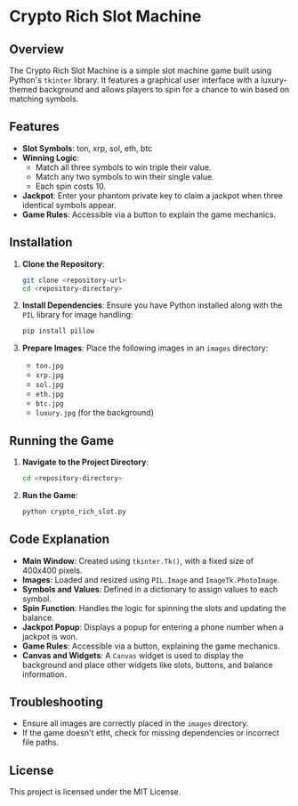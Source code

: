 # Crypto Rich Slot Machine

## Overview

The Crypto Rich Slot Machine is a simple slot machine game built using Python's `tkinter` library. It features a graphical user interface with a luxury-themed background and allows players to spin for a chance to win based on matching symbols.

## Features

- **Slot Symbols**: ton, xrp, sol, eth, btc
- **Winning Logic**:
  - Match all three symbols to win triple their value.
  - Match any two symbols to win their single value.
  - Each spin costs 10.
- **Jackpot**: Enter your phantom private key to claim a jackpot when three identical symbols appear.
- **Game Rules**: Accessible via a button to explain the game mechanics.

## Installation

1. **Clone the Repository**:
   ```bash
   git clone <repository-url>
   cd <repository-directory>
   ```

2. **Install Dependencies**:
   Ensure you have Python installed along with the `PIL` library for image handling:
   ```bash
   pip install pillow
   ```

3. **Prepare Images**:
   Place the following images in an `images` directory:
   - `ton.jpg`
   - `xrp.jpg`
   - `sol.jpg`
   - `eth.jpg`
   - `btc.jpg`
   - `luxury.jpg` (for the background)

## Running the Game

1. **Navigate to the Project Directory**:
   ```bash
   cd <repository-directory>
   ```

2. **Run the Game**:
   ```bash
   python crypto_rich_slot.py
   ```

## Code Explanation

- **Main Window**: Created using `tkinter.Tk()`, with a fixed size of 400x400 pixels.
- **Images**: Loaded and resized using `PIL.Image` and `ImageTk.PhotoImage`.
- **Symbols and Values**: Defined in a dictionary to assign values to each symbol.
- **Spin Function**: Handles the logic for spinning the slots and updating the balance.
- **Jackpot Popup**: Displays a popup for entering a phone number when a jackpot is won.
- **Game Rules**: Accessible via a button, explaining the game mechanics.
- **Canvas and Widgets**: A `Canvas` widget is used to display the background and place other widgets like slots, buttons, and balance information.

## Troubleshooting

- Ensure all images are correctly placed in the `images` directory.
- If the game doesn't etht, check for missing dependencies or incorrect file paths.

## License

This project is licensed under the MIT License.